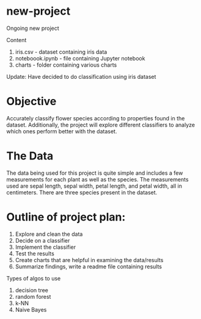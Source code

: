# new-project
Ongoing new project



Content
1.  iris.csv - dataset containing iris data
2.  noteboook.ipynb - file containing Jupyter notebook
3.  charts - folder containing various charts


Update:  Have decided to do classification using iris dataset

# Objective
Accurately classify flower species according to properties found in the dataset.  Additionally, the project will explore different classifiers to analyze which ones perform better with the dataset.

# The Data
The data being used for this project is quite simple and includes a few measurements for each plant as well as the species.  The measurements used are sepal length, sepal width, petal length, and petal width, all in centimeters.  There are three species present in the dataset.

# Outline of project plan:
1.  Explore and clean the data
2.  Decide on a classifier 
3.  Implement the classifier
4.  Test the results
5.  Create charts that are helpful in examining the data/results
5.  Summarize findings, write a readme file containing results

Types of algos to use 
1. decision tree
2. random forest
3. k-NN
4. Naive Bayes
